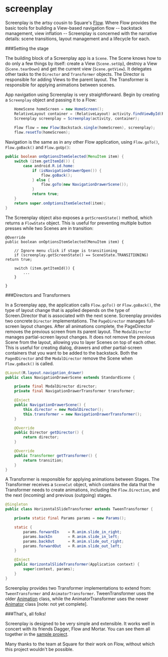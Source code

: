 screenplay
==========

Screenplay is the artsy cousin to Square's [Flow](www.example.com). Where Flow provides
the basic tools for building a View-based navigation flow -- backstack management, view inflation --
Screenplay is concerned with the narrative details: scene transitions, layout management and a
lifecycle for each.

###Setting the stage

The building block of a Screenplay app is a `Scene`. The Scene knows how to do
only a few things by itself: create a View (`Scene.setUp`), destroy a View (`Scene.tearDown`) and get
the current view (`Scene.getView`). It delegates other tasks to the `Director` and `Transformer`
objects. The Director is responsible for adding Views to the parent layout. The Transformer is
responsible for applying animations between scenes.

App navigation using Screenplay is very straightforward. Begin by creating a `Screenplay` object and
passing it to a Flow:

```java
    HomeScene homeScreen = new HomeScreen();
    RelativeLayout container = (RelativeLayout) activity.findViewById(R.id.main);
    Screenplay screenplay = Screenplay(activity, container);
    
    Flow flow = new Flow(Backstack.single(homeScreen), screenplay);
    flow.resetTo(homeScreen);
```

Navigation is the same as in any other Flow application, using `Flow.goTo()`, `Flow.goBack()` and
`Flow.goUp()`:

```java
public boolean onOptionsItemSelected(MenuItem item) {
    switch (item.getItemId()) {
        case android.R.id.home:
            if (isNavigationDrawerOpen()) {
                flow.goBack();
            } else {
                flow.goTo(new NavigationDrawerScene());
            }
            return true;
    }
    return super.onOptionsItemSelected(item);
}
```


The Screenplay object also exposes a `getScreenState()` method, which returns a `FlowState` object. This is
useful for preventing multiple button presses while two Scenes are in transition:

    @Override
    public boolean onOptionsItemSelected(MenuItem item) {

        // Ignore menu click if stage is transitioning
        if (screenplay.getScreenState() == SceneState.TRANSITIONING) return true;

        switch (item.getItemId()) {
            ...
        }

    }

###Directors and Transformers

In a Screenplay app, the application calls `Flow.goTo()` or `Flow.goBack()`, the type of layout
change that is applied depends on the type of Screen.Director that is associated with the next
scene. Screenplay provides two concrete `Director` implementations. The `PageDirector` manages
full-screen layout changes. After all animations complete, the PageDirector removes the previous
screen from its parent layout. The `ModalDirector` manages partial-screen layout changes. It does
not remove the previous Scene from the layout, allowing you to layer Scenes on top of each other.
This is useful for creating dialog, drawers and other partial-screen containers that you want to be
added to the backstack. Both the `PagedDirector` and the `ModalDirector` remove the Scene when
`Flow.goBack()` is called.

```java
@Layout(R.layout.navigation_drawer)
public class NavigationDrawerScene extends StandardScene {

    private final ModalDirector director;
    private final NavigationDrawerTransformer transformer;

    @Inject
    public NavigationDrawerScene() {
        this.director = new ModalDirector();
        this.transformer = new NavigationDrawerTransformer();
    }

    @Override
    public Director getDirector() {
        return director;
    }

    @Override
    public Transformer getTransformer() {
        return transition;
    }
}
```

A Transformer is responsible for applying animations between Stages. The Transformer receives
a `SceneCut` object, which contains the data that the Transformer needs to create animations,
including the `Flow.Direction`, and the next (incoming) and previous (outgoing) stages.

```java
@Singleton
public class HorizontalSlideTransformer extends TweenTransformer {

    private static final Params params = new Params();

    static {
        params.forwardIn    = R.anim.slide_in_right;
        params.backIn       = R.anim.slide_in_left;
        params.backOut      = R.anim.slide_out_right;
        params.forwardOut   = R.anim.slide_out_left;
    }

    @Inject
    public HorizontalSlideTransformer(Application context) {
        super(context, params);
    }
}
```

Screenplay provides two Transformer implementations to extend from: `TweenTransformer`
and `AnimatorTransformer`. TweenTransformer uses the older [Animation](www.example.com) class, while
the AnimatorTransformer uses the newer [Animator](www.example.com) class \[note: not yet complete\].

###That's, all folks!

Screenplay is designed to be very simple and extensible. It works well in concert with its friends
Dagger, Flow and Mortar. You can see them all together in the [sample project](www.example.com).

Many thanks to the team at Square for their work on Flow, without which this project wouldn't be
possible.